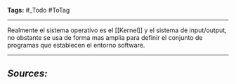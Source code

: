 **Tags:** #_Todo
#ToTag 
- - -
Realmente el sistema operativo es el [[Kernel]] y el sistema de input/output, no obstante se usa de forma mas amplia para definir el conjunto de programas que establecen el entorno software.

- - - 
## ***Sources:***